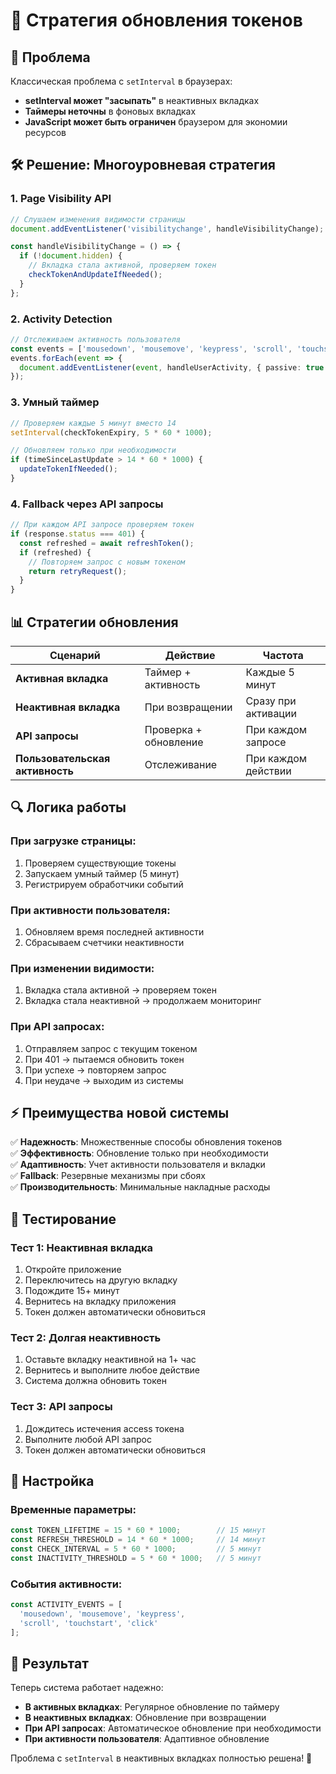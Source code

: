 # 🔄 Стратегия обновления токенов

## 🎯 **Проблема**

Классическая проблема с `setInterval` в браузерах:
- **setInterval может "засыпать"** в неактивных вкладках
- **Таймеры неточны** в фоновых вкладках
- **JavaScript может быть ограничен** браузером для экономии ресурсов

## 🛠️ **Решение: Многоуровневая стратегия**

### 1. **Page Visibility API**
```typescript
// Слушаем изменения видимости страницы
document.addEventListener('visibilitychange', handleVisibilityChange);

const handleVisibilityChange = () => {
  if (!document.hidden) {
    // Вкладка стала активной, проверяем токен
    checkTokenAndUpdateIfNeeded();
  }
};
```

### 2. **Activity Detection**
```typescript
// Отслеживаем активность пользователя
const events = ['mousedown', 'mousemove', 'keypress', 'scroll', 'touchstart', 'click'];
events.forEach(event => {
  document.addEventListener(event, handleUserActivity, { passive: true });
});
```

### 3. **Умный таймер**
```typescript
// Проверяем каждые 5 минут вместо 14
setInterval(checkTokenExpiry, 5 * 60 * 1000);

// Обновляем только при необходимости
if (timeSinceLastUpdate > 14 * 60 * 1000) {
  updateTokenIfNeeded();
}
```

### 4. **Fallback через API запросы**
```typescript
// При каждом API запросе проверяем токен
if (response.status === 401) {
  const refreshed = await refreshToken();
  if (refreshed) {
    // Повторяем запрос с новым токеном
    return retryRequest();
  }
}
```

## 📊 **Стратегии обновления**

| Сценарий | Действие | Частота |
|----------|----------|---------|
| **Активная вкладка** | Таймер + активность | Каждые 5 минут |
| **Неактивная вкладка** | При возвращении | Сразу при активации |
| **API запросы** | Проверка + обновление | При каждом запросе |
| **Пользовательская активность** | Отслеживание | При каждом действии |

## 🔍 **Логика работы**

### **При загрузке страницы:**
1. Проверяем существующие токены
2. Запускаем умный таймер (5 минут)
3. Регистрируем обработчики событий

### **При активности пользователя:**
1. Обновляем время последней активности
2. Сбрасываем счетчики неактивности

### **При изменении видимости:**
1. Вкладка стала активной → проверяем токен
2. Вкладка стала неактивной → продолжаем мониторинг

### **При API запросах:**
1. Отправляем запрос с текущим токеном
2. При 401 → пытаемся обновить токен
3. При успехе → повторяем запрос
4. При неудаче → выходим из системы

## ⚡ **Преимущества новой системы**

✅ **Надежность**: Множественные способы обновления токенов  
✅ **Эффективность**: Обновление только при необходимости  
✅ **Адаптивность**: Учет активности пользователя и вкладки  
✅ **Fallback**: Резервные механизмы при сбоях  
✅ **Производительность**: Минимальные накладные расходы  

## 🧪 **Тестирование**

### **Тест 1: Неактивная вкладка**
1. Откройте приложение
2. Переключитесь на другую вкладку
3. Подождите 15+ минут
4. Вернитесь на вкладку приложения
5. Токен должен автоматически обновиться

### **Тест 2: Долгая неактивность**
1. Оставьте вкладку неактивной на 1+ час
2. Вернитесь и выполните любое действие
3. Система должна обновить токен

### **Тест 3: API запросы**
1. Дождитесь истечения access токена
2. Выполните любой API запрос
3. Токен должен автоматически обновиться

## 🔧 **Настройка**

### **Временные параметры:**
```typescript
const TOKEN_LIFETIME = 15 * 60 * 1000;        // 15 минут
const REFRESH_THRESHOLD = 14 * 60 * 1000;     // 14 минут
const CHECK_INTERVAL = 5 * 60 * 1000;         // 5 минут
const INACTIVITY_THRESHOLD = 5 * 60 * 1000;   // 5 минут
```

### **События активности:**
```typescript
const ACTIVITY_EVENTS = [
  'mousedown', 'mousemove', 'keypress', 
  'scroll', 'touchstart', 'click'
];
```

## 🚀 **Результат**

Теперь система работает надежно:
- **В активных вкладках**: Регулярное обновление по таймеру
- **В неактивных вкладках**: Обновление при возвращении
- **При API запросах**: Автоматическое обновление при необходимости
- **При активности пользователя**: Адаптивное обновление

Проблема с `setInterval` в неактивных вкладках полностью решена! 🎉
